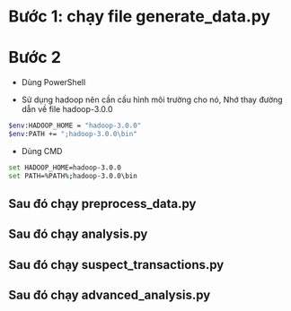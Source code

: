 # Bước 1: chạy file generate_data.py

# Bước 2

-   Dùng PowerShell

-   Sử dụng hadoop nên cần cấu hình môi trường cho nó, Nhớ thay đường dẫn về file hadoop-3.0.0

```bash
$env:HADOOP_HOME = "hadoop-3.0.0"
$env:PATH += ";hadoop-3.0.0\bin"
```

-   Dùng CMD

```bash
set HADOOP_HOME=hadoop-3.0.0
set PATH=%PATH%;hadoop-3.0.0\bin
```

## Sau đó chạy preprocess_data.py

## Sau đó chạy analysis.py

## Sau đó chạy suspect_transactions.py

## Sau đó chạy advanced_analysis.py
